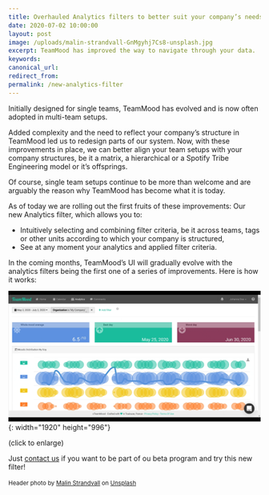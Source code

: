 ```yaml
---
title: Overhauled Analytics filters to better suit your company’s needs
date: 2020-07-02 10:00:00
layout: post
image: /uploads/malin-strandvall-GnMgyhj7Cs8-unsplash.jpg
excerpt: TeamMood has improved the way to navigate through your data.
keywords:
canonical_url:
redirect_from:
permalink: /new-analytics-filter
---
```


Initially designed for single teams, TeamMood has evolved and is now often adopted in multi-team setups.&nbsp;

Added complexity and the need to reflect your company’s structure in TeamMood led us to redesign parts of our system. Now, with these improvements in place, we can better align your team setups with your company structures, be it a matrix, a hierarchical or a Spotify Tribe Engineering model or it’s offsprings.

Of course, single team setups continue to be more than welcome and are arguably the reason why TeamMood has become what it is today.

As of today we are rolling out the first fruits of these improvements: Our new Analytics filter, which allows you to:

* Intuitively selecting and combining filter criteria, be it across teams, tags or other units according to which your company is structured,
* See at any moment your analytics and applied filter criteria.

In the coming months, TeamMood’s UI will gradually evolve with the analytics filters being the first one of a series of improvements. Here is how it works:

![TeamMood analytics filter](/uploads/recording.gif "TeamMood analytics filter"){: width="1920" height="996"}

(click to enlarge)

Just [contact us](mailto:support@teammood.com) if you want to be part of ou beta program and try this new filter\!

<small>Header photo by <a href="https://unsplash.com/@malinstrandvall?utm_source=unsplash&amp;utm_medium=referral&amp;utm_content=creditCopyText">Malin Strandvall</a> on <a href="https://unsplash.com/?utm_source=unsplash&amp;utm_medium=referral&amp;utm_content=creditCopyText">Unsplash</a></small>